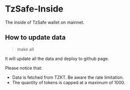 # TzSafe-Inside
The inside of TzSafe wallet on mainnet.

## How to update data

> make all

It will update all the data and deploy to github page.

Please notice that:
- Data is fetched from TZKT. Be aware the rate limitation.
- The quantity of tokens is capped at a maximum of 1000.
